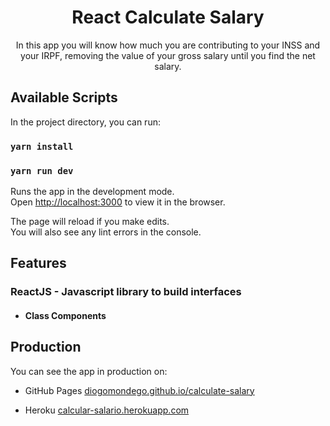 <h1 align="center">React Calculate Salary</h1>

<p align="center">In this app you will know how much you are contributing to your INSS and your IRPF, removing the value of your gross salary until you find the net salary.</p>

## Available Scripts

In the project directory, you can run:

### `yarn install`
### `yarn run dev`

Runs the app in the development mode.<br />
Open [http://localhost:3000](http://localhost:3000) to view it in the browser.

The page will reload if you make edits.<br />
You will also see any lint errors in the console.

## Features

### ReactJS - Javascript library to build interfaces

- #### Class Components

## Production

You can see the app in production on:
- GitHub Pages [diogomondego.github.io/calculate-salary](https://diogomondego.github.io/calculate-salary/)

- Heroku <a href="https://calcular-salario.herokuapp.com/">calcular-salario.herokuapp.com</a>